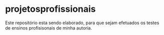 # projetosprofissionais
Este repositório esta sendo elaborado, para que sejam efetuados os testes de ensinos profisisonais de minha autoria.
